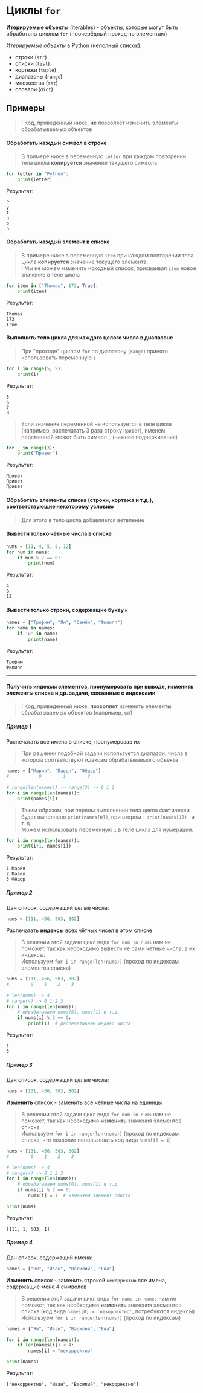 # Циклы `for`
**Итерируемые объекты** (iterables) - объекты, которые могут быть обработаны циклом `for` (поочерёдный проход по элементам)

_Итерируемые объекты_ в Python (неполный список):
* строки (`str`)
* списки (`list`)
* кортежи (`tuple`)
* диапазоны (`range`)
* множества (`set`)
* словари (`dict`)

## Примеры

> ! Код, приведенный ниже, **не** позволяет изменить элементы обрабатываемых объектов 

#### Обработать каждый символ в строке
> В примере ниже в переменную `letter` при каждом повторении тела цикла **копируется** значение текущего символа 
```python
for letter in "Python":
    print(letter)
```
Результат:
```
P
y
t
h
o
n
```

#### Обработать каждый элемент в списке
> В примере ниже в переменную `item` при каждом повторении тела цикла **копируется** значение текущего элемента.   
> ! Мы  не можем изменить исходный список, присваивая `item` новое значение в теле цикла 
```python
for item in ["Thomas", 173, True]:
    print(item)
```
Результат:
```
Thomas
173
True
```

#### Выполнить тело цикла для каждого целого числа в диапазоне
> При "проходе" циклом `for` по диапазону (`range`) принято использовать переменную `i`
```python
for i in range(5, 9):
    print(i)
```
Результат:
```
5
6
7
8
```

> Если значение переменной не используется в теле цикла (например, распечатать 3 раза строку `Привет`), именем переменной может быть символ `_` (нижнее подчеркивание)
```python
for _ in range(3):
    print("Привет")
```
Результат:
```
Привет
Привет
Привет
```

#### Обработать элементы списка (строки, кортежа и т.д.), соответствующие некоторому условию 
> Для этого в тело цикла добавляется ветвление

#### Вывести только чётные числа в списке
```python
nums = [11, 4, 5, 8, 12]
for num in nums:
    if num % 2 == 0:
        print(num)
```
Результат:
```
4
8
12
```

#### Вывести только строки, содержащие букву `и` 
```python
names = ["Трофим", "Ян", "Семён", "Филипп"]
for name in names:
    if 'и' in name:
        print(name)
```
Результат:
```
Трофим
Филипп
```
---
#### Получить **индексы** элементов, **пронумеровать** при выводе, **изменить** элементы списка и др. задачи, связанные с индексами 
> ! Код, приведенный ниже, **позволяет** изменить элементы обрабатываемых объектов (например, сп) 

##### Пример 1   
Распечатать все имена в списке, пронумеровав их
> При решении подобной задачи используется диапазон, числа в котором соответствуют идексам обрабатываемого объекта
```python
names = ["Мария", "Павел", "Фёдор"]
#           0        1        2 

# range(len(names)) -> range(3) -> 0 1 2
for i in range(len(names)):
    print(names[i])
```
> Таким образом, при первом выполнении тела цикла фактически будет выполнено `print(names[0])`, при втором - `print(names[1]) ` и т. д.  
Можем использовать переменную `i` в теле цикла для нумерации:

```python
for i in range(len(names)):
    print(i+1, names[i])
```
Результат:
```
1 Мария
2 Павел
3 Фёдор
```
##### Пример 2
Дан список, содержащий целые числа:
```python
nums = [111, 456, 503, 802]
```
Распечатать **индексы** всех чётных чисел в этом списке  
> В решении этой задачи цикл вида `for num in nums` нам не поможет, так как необходимо вывести не сами чётные числа, а их индексы.  
Используем `for i in range(len(nums))` (проход по индексам элементов списка)
```python
nums = [111, 456, 503, 802]
#        0    1    2    3 

# len(nums) -> 4
# range(4) -> 0 1 2 3
for i in range(len(nums)):
    # обрабатываем nums[0], nums[1] и т.д.
    if nums[i] % 2 == 0:
        print(i)  # распечатываем индекс числа 
```
Результат:
```
1
3
```

##### Пример 3
Дан список, содержащий целые числа:
```python
nums = [131, 456, 503, 802]
```
**Изменить** список - заменить все чётные числа на единицы.  
> В решении этой задачи цикл вида `for num in nums` нам не поможет, так как необходимо **изменить** значения элементов списка.  
Используем `for i in range(len(nums))` (проход по индексам списка, что позволит использовать код вида `nums[i] = 1`)
```python
nums = [131, 456, 503, 802]
#        0    1    2    3 

# len(nums) -> 4
# range(4) -> 0 1 2 3
for i in range(len(nums)):
    # обрабатываем nums[0], nums[1] и т.д.
    if nums[i] % 2 == 0:
        nums[i] = 1  # изменяем элемент списка  

print(nums)
```
Результат:
```
[111, 1, 503, 1]
```

##### Пример 4
Дан список, содержащий имена:
```python
names = ["Ян", "Иван", "Василий", "Ева"]
```
**Изменить** список - заменить строкой `некорректно` все имена, содержащие мене 4 символов  
> В решении этой задачи цикл вида `for name in names` нам не поможет, так как необходимо **изменить** значения элементов списка (код вида `names[0] = 'некорректно'`, потребуются индексы)  
Используем `for i in range(len(nums))` (проход по индексам)
```python
names = ["Ян", "Иван", "Василий", "Ева"]

for i in range(len(names)):
    if len(names[i]) < 4:
        names[i] = "некорректно"  

print(names)
```
Результат:
```
["некорректно", "Иван", "Василий", "некорректно"]
```
